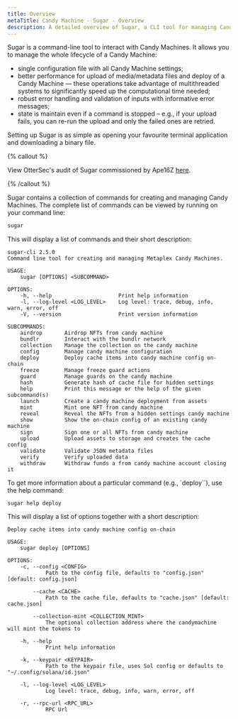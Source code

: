 ```yaml
---
title: Overview
metaTitle: Candy Machine - Sugar - Overview
description: A detailed overview of Sugar, a CLI tool for managing Candy Machines.
---
```


Sugar is a command-line tool to interact with Candy Machines. It allows you to manage the whole lifecycle of a Candy Machine:

- single configuration file with all Candy Machine settings;
- better performance for upload of media/metadata files and deploy of a Candy Machine &mdash; these operations take advantage of multithreaded systems to significantly speed up the computational time needed;
- robust error handling and validation of inputs with informative error messages;
- state is maintain even if a command is stopped – e.g., if your upload fails, you can re-run the upload and only the failed ones are retried.

Setting up Sugar is as simple as opening your favourite terminal application and downloading a binary file. 

{% callout %}

View OtterSec's audit of Sugar commissioned by Ape16Z [here](https://docsend.com/view/is7963h8tbbvp2g9).

{% /callout %}

Sugar contains a collection of commands for creating and managing Candy Machines. The complete list of commands can be viewed by running on your command line:

```bash
sugar
```

This will display a list of commands and their short description:
```
sugar-cli 2.5.0
Command line tool for creating and managing Metaplex Candy Machines.

USAGE:
    sugar [OPTIONS] <SUBCOMMAND>

OPTIONS:
    -h, --help                     Print help information
    -l, --log-level <LOG_LEVEL>    Log level: trace, debug, info, warn, error, off
    -V, --version                  Print version information

SUBCOMMANDS:
    airdrop       Airdrop NFTs from candy machine
    bundlr        Interact with the bundlr network
    collection    Manage the collection on the candy machine
    config        Manage candy machine configuration
    deploy        Deploy cache items into candy machine config on-chain
    freeze        Manage freeze guard actions
    guard         Manage guards on the candy machine
    hash          Generate hash of cache file for hidden settings
    help          Print this message or the help of the given subcommand(s)
    launch        Create a candy machine deployment from assets
    mint          Mint one NFT from candy machine
    reveal        Reveal the NFTs from a hidden settings candy machine
    show          Show the on-chain config of an existing candy machine
    sign          Sign one or all NFTs from candy machine
    upload        Upload assets to storage and creates the cache config
    validate      Validate JSON metadata files
    verify        Verify uploaded data
    withdraw      Withdraw funds a from candy machine account closing it
```

To get more information about a particular command (e.g., `deploy``), use the help command:

```
sugar help deploy
```

This will display a list of options together with a short description:

```
Deploy cache items into candy machine config on-chain

USAGE:
    sugar deploy [OPTIONS]

OPTIONS:
    -c, --config <CONFIG>
            Path to the config file, defaults to "config.json" [default: config.json]

        --cache <CACHE>
            Path to the cache file, defaults to "cache.json" [default: cache.json]

        --collection-mint <COLLECTION_MINT>
            The optional collection address where the candymachine will mint the tokens to

    -h, --help
            Print help information

    -k, --keypair <KEYPAIR>
            Path to the keypair file, uses Sol config or defaults to "~/.config/solana/id.json"

    -l, --log-level <LOG_LEVEL>
            Log level: trace, debug, info, warn, error, off

    -r, --rpc-url <RPC_URL>
            RPC Url
```

